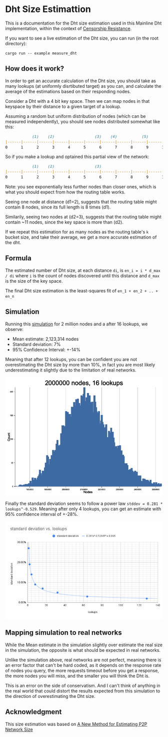 # Dht Size Estimattion

This is a documentation for the Dht size estimation used in this Mainline Dht implementation,
within the context of [Censorship Resistance](./censorship-resistance.md).

If you want to see a live estimation of the Dht size, you can run (in the root directory):

```
cargo run -- example measure_dht
```

## How does it work?

In order to get an accurate calculation of the Dht size, you should take
as many lookups (at uniformly disrtibuted target) as you can,
and calculate the average of the estimations based on their responding nodes.
    
Consider a Dht with a 4 bit key space.
Then we can map nodes in that keyspace by their distance to a given target of a lookup.

Assuming a random but uniform distribution of nodes (which can be measured independently),
you should see nodes distributed somewhat like this:

```md
            (1)    (2)                  (3)    (4)           (5)           (6)           (7)      (8)       
|------|------|------|------|------|------|------|------|------|------|------|------|------|------|------|
0      1      2      3      4      5      6      7      8      9      10     11     12     13     14     15
```

So if you make a lookup and optained this partial view of the network:
```md
            (1)    (2)                  (3)                                (4)                  (5)       
|------|------|------|------|------|------|------|------|------|------|------|------|------|------|------|
0      1      2      3      4      5      6      7      8      9      10     11     12     13     14     15
```

Note: you see exponentially less further nodes than closer ones, which is what you should expect from how
the routing table works.

Seeing one node at distance (d1=2), suggests that the routing table might contain 8 nodes,
since its full length is 8 times (d1).

Similarily, seeing two nodes at (d2=3), suggests that the routing table might contain ~11
nodes, since the key space is more than (d2).

If we repeat this estimation for as many nodes as the routing table's `k` bucket size,
and take their average, we get a more accurate estimation of the dht.

## Formula

The estimated number of Dht size, at each distance `di`, is `en_i = i * d_max / di` where `i` is the
count of nodes discovered until this distance and `d_max` is the size of the key space.

The final Dht size estimation is the least-squares fit of `en_1 + en_2 + .. + en_n`

## Simulation

Running this [simulation](../examples/dht_size_estimate.rs) for 2 million nodes and a after 16 lookups, we observe:

- Mean estimate: 2,123,314 nodes 
- Standard deviation: 7%
- 95% Confidence Interval: +-14%

Meaning that after 12 lookups, you can be confident you are not overestimating the Dht size by more than 10%,
in fact you are most likely underestimating it slightly due to the limitation of real networks. 

![distribution of estimated dht size after 4 lookups](./plot.png)

Finally the standard deviation seems to follow a power law `stddev = 0.281 * lookups^-0.529`. Meaning after only 4 lookups, you can get an estimate with 95% confidence interval of +-28%.

![Standard deviation relationship with number of lookups](./standard-deviation-vs-lookups.png)

## Mapping simulation to real networks

While the Mean estimate in the simulation slightly over estimate the real size in the simulation, the opposite is what should be expected in real networks.

Unlike the simulation above, real networks are not perfect, meaning there is an error factor that can't be hard coded,
as it depends on the response rate of nodes you query, the more requests timeout before you get a response, the more nodes
you will miss, and the smaller you will think the Dht is.

This is an error on the side of conservatism. And I can't think of anything in the real world that could distort the results
expected from this simulation to the direction of overestimating the Dht size.

## Acknowledgment

This size estimation was based on [A New Method for Estimating P2P Network Size](https://eli.sohl.com/2020/06/05/dht-size-estimation.html#fnref:query-count)
